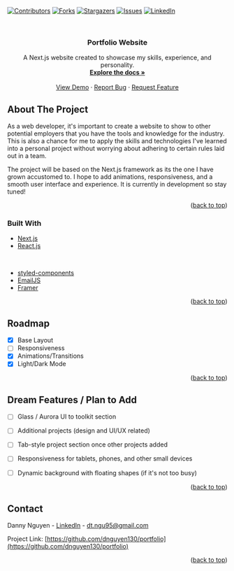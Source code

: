 <div id="top"></div>
<!--
*** Thanks for checking out the Best-README-Template. If you have a suggestion
*** that would make this better, please fork the repo and create a pull request
*** or simply open an issue with the tag "enhancement".
*** Don't forget to give the project a star!
*** Thanks again! Now go create something AMAZING! :D
-->



<!-- PROJECT SHIELDS -->
<!--
*** I'm using markdown "reference style" links for readability.
*** Reference links are enclosed in brackets [ ] instead of parentheses ( ).
*** See the bottom of this document for the declaration of the reference variables
*** for contributors-url, forks-url, etc. This is an optional, concise syntax you may use.
*** https://www.markdownguide.org/basic-syntax/#reference-style-links
-->
[![Contributors][contributors-shield]][contributors-url]
[![Forks][forks-shield]][forks-url]
[![Stargazers][stars-shield]][stars-url]
[![Issues][issues-shield]][issues-url]
[![LinkedIn][linkedin-shield]][linkedin-url]



<!-- PROJECT LOGO -->
<br />
<div align="center">
  <!--<a href="https://github.com/dnguyen130/portfolio">
    <img src="images/logo.png" alt="Logo" width="80" height="80">
  </a>!-->

<h3 align="center">Portfolio Website</h3>

  <p align="center">
    A Next.js website created to showcase my skills, experience, and personality.
    <br />
    <a href="https://github.com/github_username/repo_name"><strong>Explore the docs »</strong></a>
    <br />
    <br />
    <a href="https://github.com/dnguyen130/portfolio">View Demo</a>
    ·
    <a href="https://github.com/dnguyen130/portfolio/issues">Report Bug</a>
    ·
    <a href="https://github.com/dnguyen130/portfolio/issues">Request Feature</a>
  </p>
</div>



<!-- TABLE OF CONTENTS -->
<!--<details>
  <summary>Table of Contents</summary>
  <ol>
    <li>
      <a href="#about-the-project">About The Project</a>
      <ul>
        <li><a href="#built-with">Built With</a></li>
      </ul>
    </li>
    <li>
      <a href="#getting-started">Getting Started</a>
      <ul>
        <li><a href="#prerequisites">Prerequisites</a></li>
        <li><a href="#installation">Installation</a></li>
      </ul>
    </li>
    <li><a href="#usage">Usage</a></li>
    <li><a href="#roadmap">Roadmap</a></li>
    <li><a href="#contributing">Contributing</a></li>
    <li><a href="#license">License</a></li>
    <li><a href="#contact">Contact</a></li>
    <li><a href="#acknowledgments">Acknowledgments</a></li>
  </ol>
</details>!-->



<!-- ABOUT THE PROJECT -->
## About The Project

<!--[![Product Name Screen Shot][product-screenshot]](https://example.com)!-->

As a web developer, it's important to create a website to show to other potential employers that you have the tools and knowledge for the industry. This is also a chance for me to apply the skills and technologies I've learned into a personal project without worrying about adhering to certain rules laid out in a team.

The project will be based on the Next.js framework as its the one I have grown accustomed to. I hope to add animations, responsiveness, and a smooth user interface and experience. It is currently in development so stay tuned!

<p align="right">(<a href="#top">back to top</a>)</p>



### Built With

* [Next.js](https://nextjs.org/)
* [React.js](https://reactjs.org/)

<br>

* [styled-components](https://styled-components.com/)
* [EmailJS](https://www.emailjs.com/)
* [Framer](https://www.framer.com/)

<p align="right">(<a href="#top">back to top</a>)</p>



<!-- ROADMAP -->
## Roadmap

- [x] Base Layout
- [ ] Responsiveness
- [x] Animations/Transitions
- [x] Light/Dark Mode

<p align="right">(<a href="#top">back to top</a>)</p>

## Dream Features / Plan to Add

 - [ ] Glass / Aurora UI to toolkit section
 - [ ] Additional projects (design and UI/UX related)
 - [ ] Tab-style project section once other projects added
 - [ ] Responsiveness for tablets, phones, and other small devices
 - [ ] Dynamic background with floating shapes (if it's not too busy)


<p align="right">(<a href="#top">back to top</a>)</p>

<!-- CONTACT -->
## Contact

Danny Nguyen - [LinkedIn](https://www.linkedin.com/in/dannytnguyen130/) - dt.ngu95@gmail.com

Project Link: [https://github.com/dnguyen130/portfolio](https://github.com/dnguyen130/portfolio)

<p align="right">(<a href="#top">back to top</a>)</p>



<!-- MARKDOWN LINKS & IMAGES -->
<!-- https://www.markdownguide.org/basic-syntax/#reference-style-links -->
[contributors-shield]: https://img.shields.io/github/contributors/dnguyen130/portfolio
[contributors-url]: https://github.com/dnguyen130/portfolio/graphs/contributors
[forks-shield]: https://img.shields.io/github/forks/dnguyen130/portfolio
[forks-url]: https://github.com/dnguyen130/portfolio/network/members
[stars-shield]: https://img.shields.io/github/stars/dnguyen130/portfolio
[stars-url]: https://github.com/dnguyen130/portfolio/stargazers
[issues-shield]: https://img.shields.io/github/issues/dnguyen130/portfolio
[issues-url]: https://github.com/dnguyen130/portfolio/issues
[license-shield]: https://img.shields.io/github/license/dnguyen130/portfolio
[license-url]: https://github.com/github_username/repo_name/blob/master/LICENSE.txt
[linkedin-shield]: https://img.shields.io/badge/-LinkedIn-black.svg?style=for-the-badge&logo=linkedin&colorB=555
[linkedin-url]: https://www.linkedin.com/in/dannytnguyen130/
[product-screenshot]: images/screenshot.png
